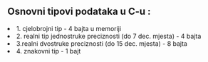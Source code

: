 <h2>Osnovni tipovi podataka u C-u :</h2>

<li>1. cjelobrojni tip - 4 bajta u memoriji</li>

<li>2. realni tip jednostruke preciznosti (do 7 dec. mjesta) - 4 bajta</li>

<li>3.realni dvostruke preciznosti (do 15 dec. mjesta) - 8 bajta</li>

<li>4. znakovni tip - 1 bajt</li>
